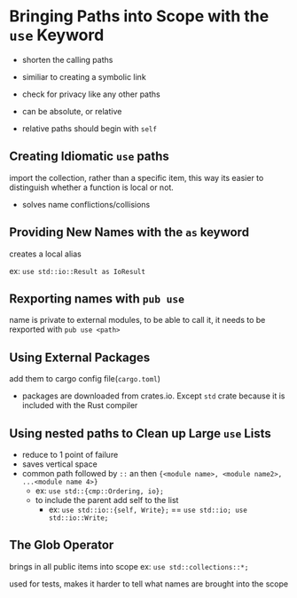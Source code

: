 # Bringing Paths into Scope with the `use` Keyword

- shorten the calling paths
- similiar to creating a symbolic link
- check for privacy like any other paths
- can be absolute, or relative

- relative paths should begin with `self`

## Creating Idiomatic `use` paths

import the collection, rather than a specific item, this way its easier to distinguish whether a function is local or not.

- solves name conflictions/collisions

## Providing New Names with the `as` keyword

creates a local alias

ex: `use std::io::Result as IoResult`

## Rexporting names with `pub use`

name is private to external modules, to be able to call it, it needs to be rexported with `pub use <path>`

## Using External Packages

add them to cargo config file(`cargo.toml`)

- packages are downloaded from crates.io. Except `std` crate because it is included with the Rust compiler

## Using nested paths to Clean up Large `use` Lists

- reduce to 1 point of failure
- saves vertical space
- common path followed by `::` an then `{<module name>, <module name2>, ...<module name 4>}`
  - ex: `use std::{cmp::Ordering, io};`
  - to include the parent add self to the list
    - ex: `use std::io::{self, Write};` == `use std::io; use std::io::Write;`

## The Glob Operator

brings in all public items into scope
ex: `use std::collections::*;`

used for tests, makes it harder to tell what names are brought into the scope
